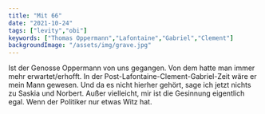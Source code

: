 ```yaml
---
title: "Mit 66"
date: "2021-10-24"
tags: ["levity","obi"]
keywords: ["Thomas Oppermann","Lafontaine","Gabriel","Clement"]
backgroundImage: "/assets/img/grave.jpg"
---
```

Ist der Genosse Oppermann von uns gegangen. Von dem hatte man immer mehr erwartet/erhofft. In der Post-Lafontaine-Clement-Gabriel-Zeit wäre er mein Mann gewesen. Und da es nicht hierher gehört, sage ich jetzt nichts zu Saskia und Norbert. Außer vielleicht, mir ist die Gesinnung eigentlich egal. Wenn der Politiker nur etwas Witz hat.